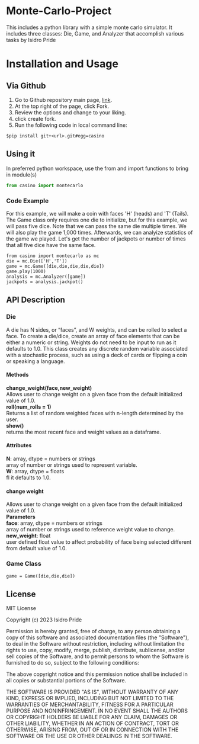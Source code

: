 # Monte-Carlo-Project
This includes a python library with a simple monte carlo simulator. It includes three classes: Die, Game, and Analyzer that accomplish various tasks by Isidro Pride

# Installation and Usage
## Via Github
1. Go to Github repository main page, [link](https://github.com/Isidro5004/casino).
2. At the top right of the page, click Fork.
3. Review the options and change to your liking.
4. click create fork.
5. Run the following code in local command line:
```
$pip install git+<url>.git#egg=casino
```
## Using it
In preferred python workspace, use the from and import functions to bring in module(s)
```python
from casino import montecarlo 
```
### Code Example
For this example, we will make a coin with faces 'H' (heads) and 'T' (Tails). The Game class only requires one die to initialize, but for this example, we will pass five dice. Note that we can pass the same die multiple times. We will also play the game 1,000 times. Afterwards, we can analyize statistics of the game we played. Let's get the number of jackpots or number of times that all five dice have the same face.
```
from casino import montecarlo as mc
die = mc.Die(['H','T'])
game = mc.Game([die,die,die,die,die])
game.play(1000)
analysis = mc.Analyzer([game])
jackpots = analysis.jackpot()
```

## API Description
### Die
A die has N sides, or “faces”, and W weights, and can be rolled to select a face. To create a die/dice, create an array of face elements that can be either a numeric or string. Weights do not need to be input to run as it defaults to 1.0. This class creates any discrete random variable associated with a stochastic process, such as using a deck of cards or flipping a coin or speaking a language.
#### Methods
__change_weight(face,new_weight)__
<br>    Allows user to change weight on a given face from the default initialized value of 1.0. 
<br>__roll(num_rolls = 1)__
<br>    Returns a list of random weighted faces with n-length determined by the user.
<br>__show()__
<br>    returns the most recent face and weight values as a dataframe.
        
#### Attributes
__N__: array, dtype = numbers or strings
<br>        array of number or strings used to represent variable.
<br>__W__: array, dtype = floats
<br>      fl it defaults to 1.0.

#### change weight
Allows user to change weight on a given face from the default initialized value of 1.0.
<br> __Parameters__
<br> __face__: array, dtype = numbers or strings
<br> array of number or strings used to reference weight value to change. 
<br>__new_weight__: float
<br> user defined float value to affect probability of face being selected different from default value of 1.0. 
            

### Game Class

```
game = Game([die,die,die])
```

## License 
MIT License

Copyright (c) 2023 Isidro Pride 

Permission is hereby granted, free of charge, to any person obtaining a copy
of this software and associated documentation files (the "Software"), to deal
in the Software without restriction, including without limitation the rights
to use, copy, modify, merge, publish, distribute, sublicense, and/or sell
copies of the Software, and to permit persons to whom the Software is
furnished to do so, subject to the following conditions:

The above copyright notice and this permission notice shall be included in all
copies or substantial portions of the Software.

THE SOFTWARE IS PROVIDED "AS IS", WITHOUT WARRANTY OF ANY KIND, EXPRESS OR
IMPLIED, INCLUDING BUT NOT LIMITED TO THE WARRANTIES OF MERCHANTABILITY,
FITNESS FOR A PARTICULAR PURPOSE AND NONINFRINGEMENT. IN NO EVENT SHALL THE
AUTHORS OR COPYRIGHT HOLDERS BE LIABLE FOR ANY CLAIM, DAMAGES OR OTHER
LIABILITY, WHETHER IN AN ACTION OF CONTRACT, TORT OR OTHERWISE, ARISING FROM,
OUT OF OR IN CONNECTION WITH THE SOFTWARE OR THE USE OR OTHER DEALINGS IN THE
SOFTWARE.
